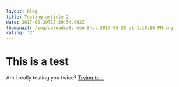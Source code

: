 ```yaml
---
layout: blog
title: Testing article 2
date: 2017-05-29T13:30:54.992Z
thumbnail: /img/uploads/Screen Shot 2017-05-26 at 1.10.16 PM.png
rating: '2'
---
```

# This is a test

Am I really testing you twice? [Trying to...](http://www.cryos.com)